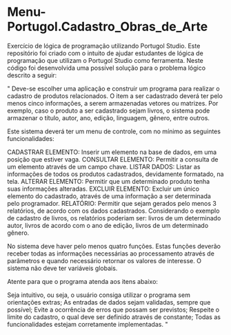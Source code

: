 # Menu-Portugol.Cadastro_Obras_de_Arte
Exercício de lógica de programação utilizando Portugol Studio.
Este repositório foi criado com o intuito de ajudar estudantes de lógica de programação que utilizam o Portugol Studio como ferramenta. 
Neste código foi desenvolvida uma possível solução para o problema lógico descrito a seguir: 

" Deve-se escolher uma aplicação e construir um programa para realizar o cadastro de produtos relacionados. O item a ser cadastrado deverá ter pelo menos cinco informações, a serem armazenadas vetores ou matrizes.
Por exemplo, caso o produto a ser cadastrado sejam livros, o sistema pode armazenar o título, autor, ano, edição, linguagem, gênero, entre outros.

Este sistema deverá ter um menu de controle, com no mínimo as seguintes funcionalidades: 

CADASTRAR ELEMENTO: Inserir um elemento na base de dados, em uma posição que estiver vaga.
CONSULTAR ELEMENTO: Permitir a consulta de um elemento através de um campo chave.
LISTAR DADOS: Listar as informações de todos os produtos cadastrados, devidamente formatado, na tela.
ALTERAR ELEMENTO:  Permitir que um determinado produto tenha suas informações alteradas.
EXCLUIR ELEMENTO: Excluir um único elemento do cadastrado, através de uma informação a ser determinada pelo programador. 
RELATÓRIO: Permitir que sejam gerados pelo menos 3 relatórios, de acordo com os dados cadastrados.  Considerando o exemplo de cadastro de livros, os relatórios poderiam ser: livros de um determinado autor, livros de acordo com o ano de edição, livros de um determinado gênero.

No sistema deve haver pelo menos quatro funções. Estas funções deverão receber todas as informações necessárias ao processamento através de parâmetros e quando necessário retornar os valores de interesse. O sistema não deve ter variáveis globais.

Atente para que o programa atenda aos itens abaixo:

Seja intuitivo, ou seja, o usuário consiga utilizar o programa sem orientações extras;
As entradas de dados sejam validadas, sempre que possível;
Evite a ocorrência de erros que possam ser previstos;
Respeite o limite do cadastro, o qual deve ser definido através de constante;
Todas as funcionalidades estejam corretamente implementadas. "

